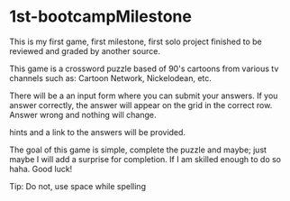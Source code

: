 # 1st-bootcampMilestone

This is my first game, first milestone, first solo project finished to be reviewed and graded by another source. 

This game is a crossword puzzle based of 90's cartoons from various tv channels 
such as: Cartoon Network, Nickelodean, etc. 

There will be a an input form where you can submit your answers. If you answer correctly, the answer will appear on the grid in the correct row. Answer wrong 
and nothing will change. 

hints and a link to the answers will be provided.

The goal of this game is simple, complete the puzzle and maybe; just maybe I 
will add a surprise for completion. If I am skilled enough to do so haha. Good luck!

Tip: Do not, use space while spelling